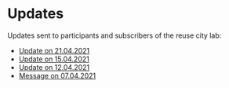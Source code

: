 # Updates

Updates sent to participants and subscribers of the reuse city lab:

- [Update on 21.04.2021](20210421-update.md)
- [Update on 15.04.2021](20210415-update.md)
- [Update on 12.04.2021](20210412-update.md)
- [Message on 07.04.2021](20210407-message.md)
